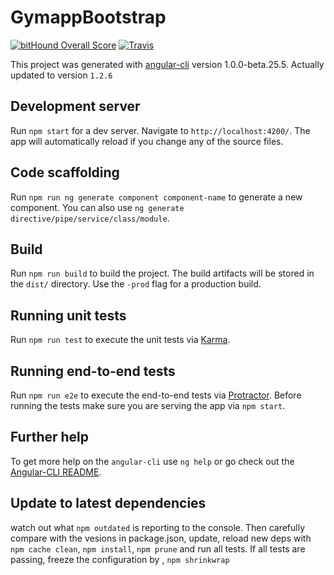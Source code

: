 # GymappBootstrap

[![bitHound Overall Score](https://www.bithound.io/github/luechtdiode/gymapp-bootstrap/badges/score.svg)](https://www.bithound.io/github/luechtdiode/gymapp-bootstrap)
[![Travis](https://travis-ci.org/luechtdiode/gymapp-bootstrap.svg?branch=master)](https://travis-ci.org/luechtdiode/gymapp-bootstrap.svg?branch=master)

This project was generated with [angular-cli](https://github.com/angular/angular-cli) version 1.0.0-beta.25.5.
Actually updated to version `1.2.6`

## Development server
Run `npm start` for a dev server. Navigate to `http://localhost:4200/`. The app will automatically reload if you change any of the source files.

## Code scaffolding

Run `npm run ng generate component component-name` to generate a new component. You can also use `ng generate directive/pipe/service/class/module`.

## Build

Run `npm run build` to build the project. The build artifacts will be stored in the `dist/` directory. Use the `-prod` flag for a production build.

## Running unit tests

Run `npm run test` to execute the unit tests via [Karma](https://karma-runner.github.io).

## Running end-to-end tests

Run `npm run e2e` to execute the end-to-end tests via [Protractor](http://www.protractortest.org/).
Before running the tests make sure you are serving the app via `npm start`.

## Further help

To get more help on the `angular-cli` use `ng help` or go check out the [Angular-CLI README](https://github.com/angular/angular-cli/blob/master/README.md).

## Update to latest dependencies

watch out what `npm outdated` is reporting to the console. 
Then carefully compare with the vesions in package.json, update, reload new deps with `npm cache clean`, `npm install`, `npm prune` and run all tests.
If all tests are passing, freeze the configuration by , `npm shrinkwrap`